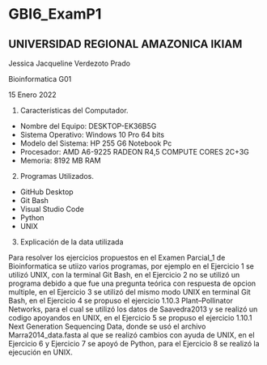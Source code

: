 # GBI6_ExamP1
## UNIVERSIDAD REGIONAL AMAZONICA IKIAM 
Jessica Jacqueline Verdezoto Prado

Bioinformatica G01

15 Enero 2022

1. Características del Computador.
- Nombre del Equipo: DESKTOP-EK36B5G
- Sistema Operativo: Windows 10 Pro 64 bits
- Modelo del Sistema: HP 255 G6 Notebook Pc
- Procesador: AMD A6-9225 RADEON R4,5 COMPUTE CORES 2C+3G
- Memoria: 8192 MB RAM

2. Programas Utilizados.
- GitHub Desktop
- Git Bash
- Visual Studio Code
- Python
- UNIX

3. Explicación de la data utilizada
 
 Para resolver los ejercicios propuestos en el Examen Parcial_1 de Bioinformatica se utiizo varios programas, por ejemplo en el Ejercicio 1 se utilizó UNIX, con la terminal Git Bash, en el Ejercicio 2 no se utilizó un programa debido a que fue una pregunta teórica con respuesta de opcion multiple, en el Ejercicio 3 se utilizó del mismo modo UNIX en terminal Git Bash, en el Ejercicio 4 se propuso el ejercicio 1.10.3 Plant–Pollinator Networks, para el cual se utilizó los datos de Saavedra2013 y se realizó un codigo apoyandos en UNIX, en el Ejercicio 5 se propuso el ejercicio 1.10.1 Next Generation Sequencing Data, donde se usó el archivo Marra2014_data.fasta al que se realizó cambios con ayuda de UNIX, en el Ejercicio 6 y Ejercicio 7 se apoyó de Python, para el Ejercicio 8 se realizó la ejecución en UNIX.

